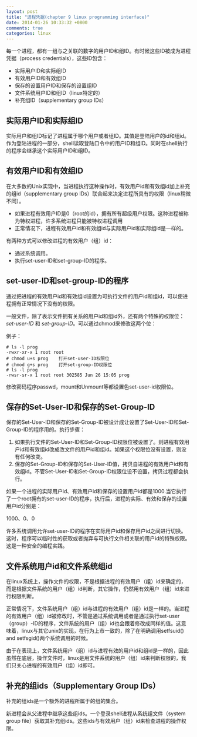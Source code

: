 ```yaml
---
layout: post
title: "进程凭据(chapter 9 linux programming interface)"
date: 2014-01-26 10:33:32 +0800
comments: true
categories: linux
---
```



每一个进程，都有一组与之关联的数字的用户ID和组ID。有时候这些ID被成为进程凭据（process credentials），这些ID包含：

* 实际用户ID和实际组ID
* 有效用户ID和有效组ID
* 保存的设置用户ID和保存的设置组ID
* 文件系统用户ID和组ID（linux特定的）
* 补充组ID（supplementary group IDs）

## 实际用户ID和实际组ID

实际用户和组ID标记了进程属于哪个用户或者组ID。其值是登陆用户的id和组id。作为登陆进程的一部分，shell读取登陆口令中的用户ID和组ID。同时在shell执行的程序会继承这个实际用户ID和组ID。

## 有效用户ID和有效组ID

在大多数的Unix实现中，当进程执行这种操作时，有效用户id和有效组id加上补充的组id（supplementary group IDs）联合起来决定进程所具有的权限（linux稍微不同）。

* 如果进程有效用户ID是0（root的id），拥有所有超级用户权限。这种进程被称为特权进程，许多系统进程只能被特权进程调用
* 正常情况下，进程有效用户id和有效组id与实际用户id和实际组id是一样的。

有两种方式可以修改进程的有效用户（组）id：

* 通过系统调用。
* 执行set-user-ID和set-group-ID的程序。

## set-user-ID和set-group-ID的程序

通过把进程的有效用户id和有效组id设置为可执行文件的用户id和组id，可以使进程拥有正常情况下没有的权限。

一般文件，除了表示文件拥有关系的用户id和组id外，还有两个特殊的权限位：*set-user-ID* 和 *set-group-ID*。可以通过chmod来修改这两个位：

例子：

```
# ls -l prog
-rwxr-xr-x 1 root root 
# chmod u+s prog	打开set-user-ID权限位
# chmod g+s prog	打开set-group-ID权限位
# ls -l prog
-rwsr-sr-x 1 root root 302585 Jun 26 15:05 prog
```

修改密码程序passwd，mount和Unmount等都设置色set-user-id权限位。

## 保存的Set-User-ID和保存的Set-Group-ID

保存的Set-User-ID和保存的Set-Group-ID被设计成让设置了Set-User-ID和Set-Group-ID的程序用的。执行步骤：
1. 如果执行文件的Set-User-ID和Set-Group-ID权限位被设置了。则进程有效用户id和有效组id改成改文件的用户id和组id。如果这个权限位没有设置，则没有任何改变。
2. 保存的Set-Group-ID和保存的Set-User-ID值，拷贝自进程的有效用户id和有效组id。不管Set-User-ID和Set-Group-ID权限位设不设置，拷贝过程都会执行。

如果一个进程的实际用户id、有效用户id和保存的设置用户id都是1000.当它执行了一个root拥有的set-user-ID的程序，执行后，进程的实际、有效和保存的设置用户id分别是：

1000、0、0

许多系统调用允许set-user-ID的程序在实际用户id和保存用户id之间进行切换。这时，程序可以临时性的获取或者抛弃与可执行文件相关联的用户id的特殊权限。这是一种安全的编程实践。

## 文件系统用户id和文件系统组id

在linux系统上，操作文件的权限，不是根据进程的有效用户（组）id来确定的，而是根据文件系统的用户（组）id判断，其它操作，仍然用有效用户（组）id来进行权限判断。

正常情况下，文件系统用户（组）id与进程的有效用户（组）id是一样的。当进程的有效用户（组）id被修改时，不管是通过系统调用或者是通过执行set-user（group）-ID的程序，文件系统的用户（组）id也会跟着修改成同样的值。这意味着，linux与其它unix的实现，在行为上市一致的，除了在明确调用setfsuid() and setfsgid()两个系统调用的时候。

由于在表现上，文件系统用户（组）id与进程有效的用户id和组id是一样的，因此虽然在底层，操作文件时，linux是用文件系统的用户（组）id来判断权限的，我们只关心进程的有效用户（组）id即可。

## 补充的组ids（Supplementary Group IDs）

补充的组ids是一个额外的进程所属于的组的集合。

新进程会从父进程中继承这些组ids。一个登录shell进程从系统组文件（system group file）获取其补充组ids。这些ids与有效用户（组）id来检查进程的操作权限。

